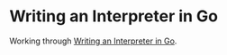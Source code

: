 # Writing an Interpreter in Go

Working through [Writing an Interpreter in Go](https://interpreterbook.com/).
